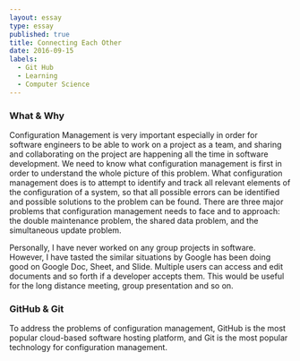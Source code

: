 ```yaml
---
layout: essay
type: essay
published: true
title: Connecting Each Other
date: 2016-09-15
labels:
  - Git Hub
  - Learning
  - Computer Science
---
```


### What & Why

Configuration Management is very important especially in order for software engineers to be able to work on a project as a team, and sharing and collaborating on the project are happening all the time in software development.  We need to know what configuration management is first in order to understand the whole picture of this problem.  What configuration management does is to attempt to identify and track all relevant elements of the configuration of a system, so that all possible errors can be identified and possible solutions to the problem can be found.  There are three major problems that configuration management needs to face and to approach: the double maintenance problem, the shared data problem, and the simultaneous update problem.

Personally, I have never worked on any group projects in software.  However, I have tasted the similar situations by Google has been doing good on Google Doc, Sheet, and Slide.  Multiple users can access and edit documents and so forth if a developer accepts them.  This would be useful for the long distance meeting, group presentation and so on.

### GitHub & Git

To address the problems of configuration management, GitHub is the most popular cloud-based software hosting platform, and Git is the most popular technology for configuration management.  
